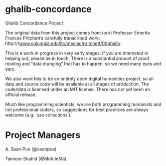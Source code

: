 ghalib-concordance
==================

Ghalib Concordance Project

The original data from this project comes from (our) 
Professor Emerita Frances Pritchett’s carefully transcribed work:
http:///www.columbia.edu/itc/mealac/pritchett/00ghalib.

This is a work in progress in very early stages. If you are interested in
helping out, please be in touch. There is a substantial amount of proof 
reading and “data munging” that has to happen, so we
need many eyes and ears. 

We also want this to be an entirely open digital humanities project, so all data
and source code will be available at all stages of production. The code/data is
licensed under an MIT license. There has not yet been an official release.

Much like programming scientists, we are both programming humanists and not
professional coders, so suggestions for best practices are always welcome (e.g.
‘use collections’).

Project Managers
================

A. Sean Pue (@seanpue)

Taimoor Shahid (@MohJeMa)